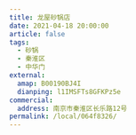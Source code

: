 ```yaml
---
title: 龙屋砂锅店
date: 2021-04-18 20:00:00
article: false
tags:
  - 砂锅
  - 秦淮区
  - 中华门
external:
  amap: B00190BJ4I
  dianping: l1IMSFTs8GFKPz5e
commercial:
  address: 南京市秦淮区长乐路12号
permalink: /local/064f8326/
---
```


<Infobox/>

